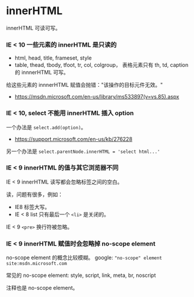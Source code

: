 # innerHTML

innerHTML 可读可写。

### IE < 10 一些元素的 innerHTML 是只读的

- html, head, title, frameset, style
- table, thead, tbody, tfoot, tr, col, colgroup，
    表格元素只有 th, td, caption 的 innnerHTML 可写。

给这些元素的 innnerHTML 赋值会抛错："该操作的目标元件无效。"

- https://msdn.microsoft.com/en-us/library/ms533897(v=vs.85).aspx

### IE < 10, select 不能用 innerHTML 插入 option

一个办法是 `select.add(option)`。

- https://support.microsoft.com/en-us/kb/276228

另一个办法是 `select.parentNode.innerHTML = 'select html...'`

### IE < 9 innerHTML 的值与其它浏览器不同

IE < 9 innerHTML 读写都会忽略标签之间的空白。

读，问题有很多，例如：

- IE8 标签大写。
- IE < 8 list 只有最后一个 `<li>` 是关闭的。

IE < 9 `<pre>` 换行符被忽略。

### IE < 9 innerHTML 赋值时会忽略掉 no-scope element

no-scope element 的概念比较模糊。
google: `"no-scope" element site:msdn.microsoft.com`

常见的 no-scope element:
style, script, link, meta, br, noscript

注释也是 no-scope element。
